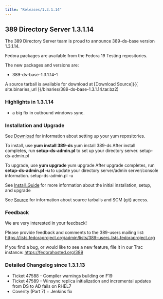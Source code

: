 ```yaml
---
title: "Releases/1.3.1.14"
---
```

389 Directory Server 1.3.1.14
-----------------------------

The 389 Directory Server team is proud to announce 389-ds-base version 1.3.1.14.

Fedora packages are available from the Fedora 19 Testing repositories.

The new packages and versions are:

-   389-ds-base-1.3.1.14-1

A source tarball is available for download at [Download Source]({{ site.binaries_url }}/binaries/389-ds-base-1.3.1.14.tar.bz2)

### Highlights in 1.3.1.14

-   a big fix in outbound windows sync.

### Installation and Upgrade

See [Download](../download.html) for information about setting up your yum repositories.

To install, use **yum install 389-ds** yum install 389-ds After install completes, run **setup-ds-admin.pl** to set up your directory server. setup-ds-admin.pl

To upgrade, use **yum upgrade** yum upgrade After upgrade completes, run **setup-ds-admin.pl -u** to update your directory server/admin server/console information. setup-ds-admin.pl -u

See [Install\_Guide](../legacy/install-guide.html) for more information about the initial installation, setup, and upgrade

See [Source](../development/source.html) for information about source tarballs and SCM (git) access.

### Feedback

We are very interested in your feedback!

Please provide feedback and comments to the 389-users mailing list: <https://lists.fedoraproject.org/admin/lists/389-users.lists.fedoraproject.org>

If you find a bug, or would like to see a new feature, file it in our Trac instance: <https://fedorahosted.org/389>

### Detailed Changelog since 1.3.1.13

-   Ticket 47588 - Compiler warnings building on F19
-   Ticket 47589 - Winsync replica initialization and incremental updates from DS to AD fails on RHEL7
-   Coverity (Part 7) + Jenkins fix

